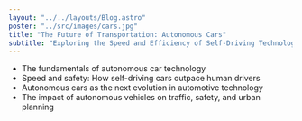 ```yaml
---
layout: "../../layouts/Blog.astro"
poster: "../src/images/cars.jpg"
title: "The Future of Transportation: Autonomous Cars"
subtitle: "Exploring the Speed and Efficiency of Self-Driving Technology"
---
```


- The fundamentals of autonomous car technology
- Speed and safety: How self-driving cars outpace human drivers
- Autonomous cars as the next evolution in automotive technology
- The impact of autonomous vehicles on traffic, safety, and urban planning
